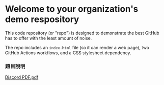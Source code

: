# Welcome to your organization's demo respository
This code repository (or "repo") is designed to demonstrate the best GitHub has to offer with the least amount of noise.

The repo includes an `index.html` file (so it can render a web page), two GitHub Actions workflows, and a CSS stylesheet dependency.


### 題目說明
[Discord PDF.pdf](https://github.com/JiMoneyApp/demo-repository/files/15285497/Discord.PDF.pdf)


